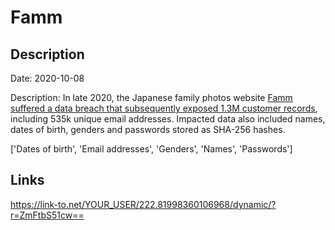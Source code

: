 # Famm

## Description

Date: 2020-10-08

Description:
In late 2020, the Japanese family photos website <a href="https://www.riskbasedsecurity.com/2021/01/25/shinyhunters-wave-3-one-hacker-exposes-over-125-million-credentials/" target="_blank" rel="noopener">Famm suffered a data breach that subsequently exposed 1.3M customer records</a>, including 535k unique email addresses. Impacted data also included names, dates of birth, genders and passwords stored as SHA-256 hashes.


['Dates of birth', 'Email addresses', 'Genders', 'Names', 'Passwords']

## Links

https://link-to.net/YOUR_USER/222.81998360106968/dynamic/?r=ZmFtbS51cw==